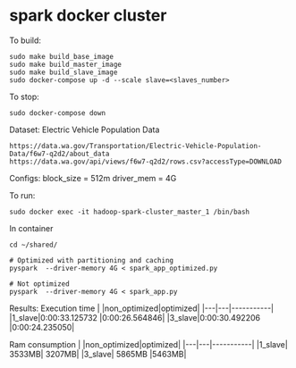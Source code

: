 # spark docker cluster
To build:

```
sudo make build_base_image
sudo make build_master_image
sudo make build_slave_image
sudo docker-compose up -d --scale slave=<slaves_number>
```
To stop:
```
sudo docker-compose down
```

Dataset: 
Electric Vehicle Population Data
```
https://data.wa.gov/Transportation/Electric-Vehicle-Population-Data/f6w7-q2d2/about_data
https://data.wa.gov/api/views/f6w7-q2d2/rows.csv?accessType=DOWNLOAD
```

Configs:
block_size = 512m
driver_mem = 4G

To run: 
```
sudo docker exec -it hadoop-spark-cluster_master_1 /bin/bash
```

In container 
```
cd ~/shared/

# Optimized with partitioning and caching
pyspark  --driver-memory 4G < spark_app_optimized.py

# Not optimized
pyspark  --driver-memory 4G < spark_app.py 
```

Results:
Execution time
| |non_optimized|optimized|
|---|---|-----------|
|1_slave|0:00:33.125732 |0:00:26.564846|
|3_slave|0:00:30.492206 |0:00:24.235050|

Ram consumption
| |non_optimized|optimized|
|---|---|-----------|
|1_slave| 3533MB| 3207MB|
|3_slave| 5865MB |5463MB|



